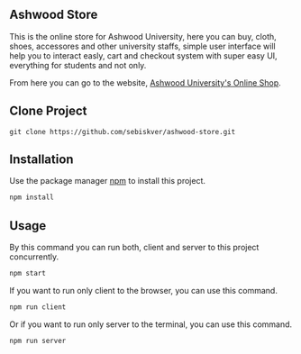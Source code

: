 ## Ashwood Store

This is the online store for Ashwood University, here you can buy, cloth, shoes, accessores and other university staffs, simple user interface will help you to interact easly, cart and checkout system with super easy UI, everything for students and not only.

From here you can go to the website, [Ashwood University's Online Shop](https://vast-atoll-44210.herokuapp.com/).

## Clone Project

`git clone https://github.com/sebiskver/ashwood-store.git`

## Installation

Use the package manager [npm](https://www.npmjs.com/) to install this project.

```bash
npm install
```

## Usage

By this command you can run both, client and server to this project concurrently.

```bash
npm start
```

If you want to run only client to the browser, you can use this command.

```bash
npm run client
```

Or if you want to run only server to the terminal, you can use this command.

```bash
npm run server
```
